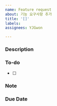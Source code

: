 ```yaml
---
name: Feature request
about: 기능 요구사항 추가
title: '[]'
labels:
assignees: YJGwon

---
```


### Description
<!--기능에 대한 간략한 설명과 요구사항-->


### To-do
<!--요구사항 충족을 위해 진행할 작업 목록-->
- [ ]

### Note
<!--추가로 덧붙일 내용-->

### Due Date
<!--마감 기한(yyyy-mm-dd)-->

